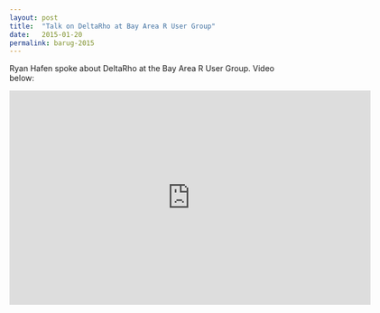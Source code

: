 ```yaml
---
layout: post
title:  "Talk on DeltaRho at Bay Area R User Group"
date:   2015-01-20
permalink: barug-2015
---
```


Ryan Hafen spoke about DeltaRho at the Bay Area R User Group.  Video below:

<!--more-->

<div class="video-container">
  <iframe src="https://air.mozilla.org/bay-area-user-group-official-meetup/video/" width="640" height="380" frameborder="0" allowfullscreen></iframe>
</div>
